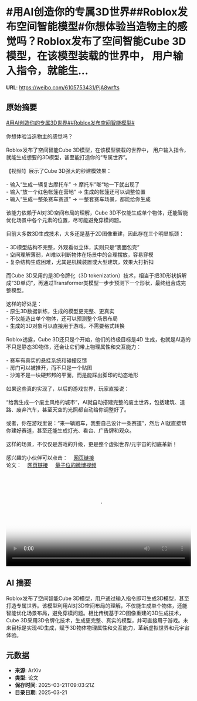# #用AI创造你的专属3D世界##Roblox发布空间智能模型#你想体验当造物主的感觉吗？Roblox发布了空间智能Cube 3D模型，在该模型装载的世界中， 用户输入指令，就能生...

**URL**: https://weibo.com/6105753431/PjA8wrfts

## 原始摘要

<a href="https://m.weibo.cn/search?containerid=231522type%3D1%26t%3D10%26q%3D%23%E7%94%A8AI%E5%88%9B%E9%80%A0%E4%BD%A0%E7%9A%84%E4%B8%93%E5%B1%9E3D%E4%B8%96%E7%95%8C%23&amp;extparam=%23%E7%94%A8AI%E5%88%9B%E9%80%A0%E4%BD%A0%E7%9A%84%E4%B8%93%E5%B1%9E3D%E4%B8%96%E7%95%8C%23" data-hide=""><span class="surl-text">#用AI创造你的专属3D世界#</span></a><a href="https://m.weibo.cn/search?containerid=231522type%3D1%26t%3D10%26q%3D%23Roblox%E5%8F%91%E5%B8%83%E7%A9%BA%E9%97%B4%E6%99%BA%E8%83%BD%E6%A8%A1%E5%9E%8B%23&amp;extparam=%23Roblox%E5%8F%91%E5%B8%83%E7%A9%BA%E9%97%B4%E6%99%BA%E8%83%BD%E6%A8%A1%E5%9E%8B%23" data-hide=""><span class="surl-text">#Roblox发布空间智能模型#</span></a><br><br>你想体验当造物主的感觉吗？<br><br>Roblox发布了空间智能Cube 3D模型，在该模型装载的世界中， 用户输入指令，就能生成想要的3D模型，甚至能打造你的“专属世界”。<br><br>【视频1】展示了Cube 3D强大的秒建模效果：<br><br>- 输入“生成一辆复古摩托车” → 摩托车”嘭“地一下就出现了<br>- 输入“放一个红色帐篷在营地” → 生成的帐篷还可以调整位置<br>- 输入“生成一整条赛车赛道” → 一整套赛车场景，都能给你生成<br><br>该能力依赖于AI对3D空间布局的理解，Cube 3D不仅能生成单个物体，还能智能优化场景中各个元素的位置，尽可能避免穿模问题。<br><br>目前大多数3D生成技术，大多还是基于2D图像重建，因此存在三个明显瓶颈：<br><br>- 3D模型结构不完整，外观看似立体，实则只是“表面包壳”<br>- 空间理解薄弱，AI难以判断物体在场景中的合理摆放，容易穿模<br>- 复杂结构生成困难，尤其是机械装置或大型建筑，效果大打折扣<br><br>而Cube 3D采用的是3D令牌化（3D tokenization）技术，相当于把3D形状拆解成“3D单词”，再通过Transformer类模型一步步预测下一个形状，最终组合成完整模型。<br><br>这样的好处是：  <br>- 原生3D数据训练，生成的模型更完整、更真实  <br>- 不仅能造出单个物体，还可以预测整个场景布局<br>- 生成的3D对象可以直接用于游戏，不需要格式转换<br><br>Roblox透露，Cube 3D还只是个开始，他们的终极目标是4D 生成，也就是AI造的不只是静态3D物体，还会让它们带上物理属性和交互能力：<br><br>- 赛车有真实的悬挂系统和碰撞反馈<br>- 房门可以被推开，而不只是一个贴图<br>- 沙滩不是一块硬邦邦的平面，而是能踩出脚印的动态地形<br><br>如果这些真的实现了，以后的游戏世界，玩家直接说：  <br><br>“给我生成一个废土风格的城市”，AI就自动搭建完整的废土世界，包括建筑、道路、废弃汽车，甚至天空的光照都自动给你调整好了。<br><br>或者，你在游戏里说：“来一辆跑车，我要自己设计一条赛道”，然后 AI就直接帮你建好赛道，甚至还能生成灯光、看台、广告牌和观众。<br><br>这样的场景，不仅仅是游戏的升级，更是整个虚拟世界/元宇宙的彻底革新！<br><br>感兴趣的小伙伴可以点击：<a href="https://weibo.cn/sinaurl?u=https%3A%2F%2Fcorp.roblox.com%2Fnewsroom%2F2025%2F03%2Fintroducing-roblox-cube" data-hide=""><span class="url-icon"><img style="width: 1rem;height: 1rem" src="https://h5.sinaimg.cn/upload/2015/09/25/3/timeline_card_small_web_default.png" referrerpolicy="no-referrer"></span><span class="surl-text">网页链接</span></a><br>论文：<a href="https://weibo.cn/sinaurl?u=https%3A%2F%2Farxiv.org%2Fabs%2F2503.15475" data-hide=""><span class="url-icon"><img style="width: 1rem;height: 1rem" src="https://h5.sinaimg.cn/upload/2015/09/25/3/timeline_card_small_web_default.png" referrerpolicy="no-referrer"></span><span class="surl-text">网页链接</span></a> <a href="https://video.weibo.com/show?fid=1034:5146671097774140" data-hide=""><span class="url-icon"><img style="width: 1rem;height: 1rem" src="https://h5.sinaimg.cn/upload/2015/09/25/3/timeline_card_small_video_default.png" referrerpolicy="no-referrer"></span><span class="surl-text">量子位的微博视频</span></a><br clear="both"><div style="clear: both"></div><video controls="controls" poster="https://tvax2.sinaimg.cn/orj480/006Fd7o3ly1hzoo5c3xtxj30zk0k03zd.jpg" style="width: 100%"><source src="https://f.video.weibocdn.com/o0/wxMW1OCilx08mQJgr9rO01041200qeoq0E010.mp4?label=mp4_720p&amp;template=1280x720.25.0&amp;ori=0&amp;ps=1CwnkDw1GXwCQx&amp;Expires=1742551387&amp;ssig=8suGpHvuhW&amp;KID=unistore,video"><source src="https://f.video.weibocdn.com/o0/zRPFxmH5lx08mQJfR2ty01041200e3Re0E010.mp4?label=mp4_hd&amp;template=852x480.25.0&amp;ori=0&amp;ps=1CwnkDw1GXwCQx&amp;Expires=1742551387&amp;ssig=bxdeni7MOh&amp;KID=unistore,video"><source src="https://f.video.weibocdn.com/o0/Ht4yELA9lx08mQJfx87e0104120096BC0E010.mp4?label=mp4_ld&amp;template=640x360.25.0&amp;ori=0&amp;ps=1CwnkDw1GXwCQx&amp;Expires=1742551387&amp;ssig=%2B61ChSeA9C&amp;KID=unistore,video"><p>视频无法显示，请前往<a href="https://video.weibo.com/show?fid=1034%3A5146671097774140" target="_blank" rel="noopener noreferrer">微博视频</a>观看。</p></video>

## AI 摘要

Roblox发布了空间智能Cube 3D模型，用户通过输入指令即可生成3D模型，甚至打造专属世界。该模型利用AI对3D空间布局的理解，不仅能生成单个物体，还能智能优化场景布局，避免穿模问题。相比传统基于2D图像重建的3D生成技术，Cube 3D采用3D令牌化技术，生成更完整、真实的模型，并可直接用于游戏。未来目标是实现4D生成，赋予3D物体物理属性和交互能力，革新虚拟世界和元宇宙体验。

## 元数据

- **来源**: ArXiv
- **类型**: 论文
- **保存时间**: 2025-03-21T09:03:21Z
- **目录日期**: 2025-03-21
